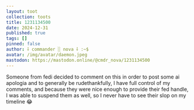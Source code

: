 ```yaml
---
layout: toot
collection: toots
title: 1231134500
date: 2024-12-31
published: true
tags: []
pinned: false
author: ⸸ commander ░ nova ⸸ :~$
avatar: /img/avatar/daemon.jpeg
mastodon: https://mastodon.online/@cmdr_nova/1231134500
---
```


Someone from fedi decided to comment on this in order to post some ai apologia and to generally be rudethankfully, I have full control of my comments, and because they were nice enough to provide their fed handle, I was able to suspend them as well, so I never have to see their slop on my timeline 😂
